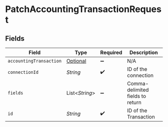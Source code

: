 # PatchAccountingTransactionRequest


## Fields

| Field                                                                           | Type                                                                            | Required                                                                        | Description                                                                     |
| ------------------------------------------------------------------------------- | ------------------------------------------------------------------------------- | ------------------------------------------------------------------------------- | ------------------------------------------------------------------------------- |
| `accountingTransaction`                                                         | [Optional<AccountingTransaction>](../../models/shared/AccountingTransaction.md) | :heavy_minus_sign:                                                              | N/A                                                                             |
| `connectionId`                                                                  | *String*                                                                        | :heavy_check_mark:                                                              | ID of the connection                                                            |
| `fields`                                                                        | List<*String*>                                                                  | :heavy_minus_sign:                                                              | Comma-delimited fields to return                                                |
| `id`                                                                            | *String*                                                                        | :heavy_check_mark:                                                              | ID of the Transaction                                                           |